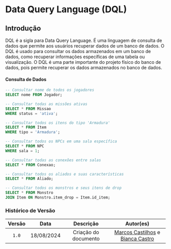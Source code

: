 
# Data Query Language (DQL)
## Introdução

DQL é a sigla para Data Query Language. É uma linguagem de consulta de dados que permite aos usuários recuperar dados de um banco de dados. O DQL é usado para consultar os dados armazenados em um banco de dados, como recuperar informações específicas de uma tabela ou visualização. O DQL é uma parte importante do projeto físico do banco de dados, pois permite recuperar os dados armazenados no banco de dados.

#### Consulta de Dados

```sql
-- Consultar nome de todos os jogadores
SELECT nome FROM Jogador;

-- Consultar todas as missões ativas
SELECT * FROM Missao
WHERE status = 'ativa';

-- Consultar todos os itens do tipo 'Armadura'
SELECT * FROM Item
WHERE tipo = 'Armadura';

-- Consultar todos os NPCs em uma sala específica
SELECT * FROM NPC
WHERE sala = 1;

-- Consultar todas as conexões entre salas
SELECT * FROM Conexao;

-- Consultar todos os aliados e suas características
SELECT * FROM Aliado;

-- Consultar todos os monstros e seus itens de drop
SELECT * FROM Monstro
JOIN Item ON Monstro.item_drop = Item.id_item;
```

### Histórico de Versão
| Versão | Data | Descrição | Autor(es) |
| :-: | :-: | :-: | :-: | 
| `1.0`  | 18/08/2024 | Criação do documento  | [Marcos Castilhos](https://github.com/Marcosatc147) e [Bianca Castro](https://github.com/BiancaPatrocinio7) |   